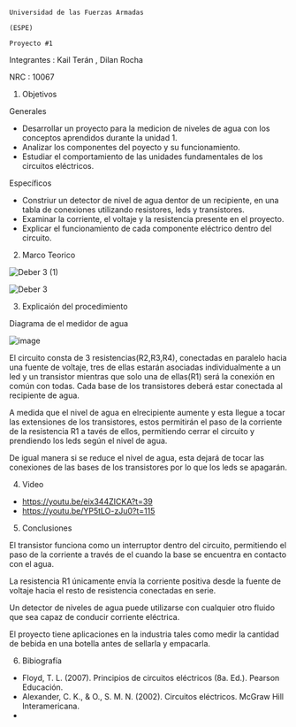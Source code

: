                                                                           Universidad de las Fuerzas Armadas 
                                                                                      (ESPE)
                                                                                    Proyecto #1
Integrantes : Kail Terán , Dilan Rocha

NRC : 10067

1. Objetivos

  Generales
  - Desarrollar un proyecto para la medicion de niveles de agua con los conceptos aprendidos durante la unidad 1.
  - Analizar los componentes del poyecto y su funcionamiento.
  - Estudiar el comportamiento de las unidades fundamentales de los circuitos eléctricos.

  Específicos
  
  - Constriur un detector de nivel de agua dentor de un recipiente, en una tabla de conexiones utilizando resistores, leds y transistores.
  - Examinar la corriente, el voltaje y la resistencia presente en el proyecto.
  - Explicar el funcionamiento de cada componente eléctrico dentro del circuito.

2. Marco Teorico

![Deber 3  (1)](https://user-images.githubusercontent.com/117742027/204369428-3531b7f5-cec4-4155-b2ba-5b52a062bb09.jpeg)

![Deber 3 ](https://user-images.githubusercontent.com/117742027/204369445-7d7cd125-c5a8-40de-a23b-50db424e5210.jpeg)

3. Explicaión del procedimiento 

Diagrama de el medidor de agua

![image](https://user-images.githubusercontent.com/117742027/204372143-c1f0cfe8-31f1-4e3b-9b82-2a04ab2070ba.png)

El circuito consta de 3 resistencias(R2,R3,R4), conectadas en paralelo hacia una fuente de voltaje, tres de ellas estarán asociadas individualmente a un led y un transistor mientras que solo una de ellas(R1) será la conexión en común con todas. Cada base de los transistores deberá estar conectada al recipiente de agua.

A medida que el nivel de agua en elrecipiente aumente y esta llegue a tocar las extensiones de los transistores, estos permitirán el paso de la corriente de la resistencia R1 a tavés de ellos, permitiendo cerrar el circuito y prendiendo los leds según el nivel de agua.

De igual manera si se reduce el nivel de agua, esta dejará de tocar las conexiones de las bases de los transistores por lo que los leds se apagarán.

4. Video

- https://youtu.be/eix344ZICKA?t=39
- https://youtu.be/YP5tLO-zJu0?t=115

5. Conclusiones

El transistor funciona como un interruptor dentro del circuito, permitiendo el paso de la corriente a través de el cuando la base se encuentra en contacto con el agua.

La resistencia R1 únicamente envía la corriente positiva desde la fuente de voltaje hacia el resto de resistencia conectadas en serie.

Un detector de niveles de agua puede utilizarse con cualquier otro fluido que sea capaz de conducir corriente eléctrica.

El proyecto tiene aplicaciones en la industria tales como medir la cantidad de bebida en una botella antes de sellarla y empacarla.

6. Bibiografía

- Floyd, T. L. (2007). Principios de circuitos eléctricos (8a. Ed.). Pearson Educación. 
- Alexander, C. K., &amp; O., S. M. N. (2002). Circuitos eléctricos. McGraw Hill Interamericana. 
- 



